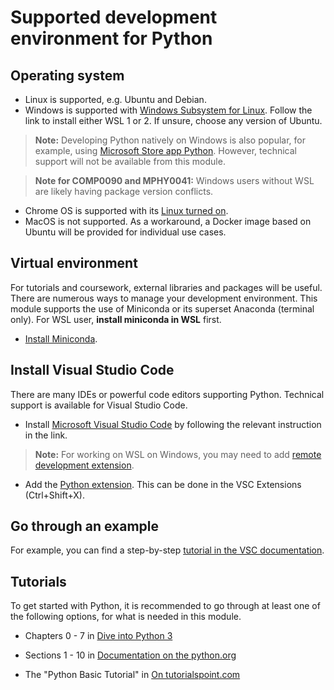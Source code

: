 # Supported development environment for Python

## Operating system
- Linux is supported, e.g. Ubuntu and Debian.
- Windows is supported with [Windows Subsystem for Linux](https://docs.microsoft.com/en-us/windows/wsl/install-win10). Follow the link to install either WSL 1 or 2. If unsure, choose any version of Ubuntu.
>**Note:** Developing Python natively on Windows is also popular, for example, using [Microsoft Store app Python](https://docs.microsoft.com/en-us/windows/python/beginners). However, technical support will not be available from this module.

>**Note for COMP0090 and MPHY0041:** Windows users without WSL are likely having package version conflicts.
- Chrome OS is supported with its [Linux turned on](https://chromeos.dev/en/linux/setup).
- MacOS is not supported. As a workaround, a Docker image based on Ubuntu will be provided for individual use cases.  


## Virtual environment
For tutorials and coursework, external libraries and packages will be useful. There are numerous ways to manage your development environment. This module supports the use of Miniconda or its superset Anaconda (terminal only). For WSL user, **install miniconda in WSL** first.
- [Install Miniconda](https://docs.conda.io/projects/conda/en/latest/user-guide/install/).



## Install Visual Studio Code
There are many IDEs or powerful code editors supporting Python. Technical support is available for Visual Studio Code.  
- Install [Microsoft Visual Studio Code](https://code.visualstudio.com/) by following the relevant instruction in the link.  
>**Note:** For working on WSL on Windows, you may need to add [remote development extension](https://code.visualstudio.com/docs/remote/wsl).

- Add the [Python extension](https://marketplace.visualstudio.com/items?itemName=ms-python.python). This can be done in the VSC Extensions (Ctrl+Shift+X).


## Go through an example
For example, you can find a step-by-step [tutorial in the VSC documentation](https://code.visualstudio.com/docs/python/python-tutorial).

## Tutorials
To get started with Python, it is recommended to go through at least one of the following options, for what is needed in this module.
- Chapters 0 - 7 in [Dive into Python 3](https://diveintopython3.problemsolving.io/)

- Sections 1 - 10 in [Documentation on the python.org](https://docs.python.org/3/tutorial/)

- The "Python Basic Tutorial" in [On tutorialspoint.com](https://www.tutorialspoint.com/python/index.htm)
